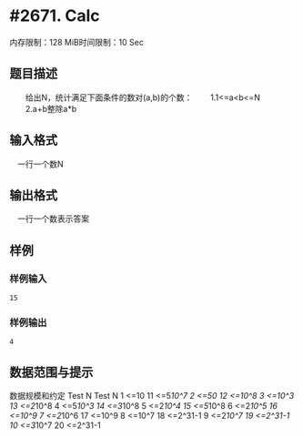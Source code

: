 # #2671. Calc

内存限制：128 MiB时间限制：10 Sec

## 题目描述

　　给出N，统计满足下面条件的数对(a,b)的个数：
　　1.1<=a<b<=N
　　2.a+b整除a*b

## 输入格式

　一行一个数N

## 输出格式

　一行一个数表示答案

## 样例

### 样例输入

    
    15
    
    

### 样例输出

    
    4
    
    
    

## 数据范围与提示

数据规模和约定
Test N Test N 
1 <=10 11 <=5*10^7 
2 <=50 12 <=10^8 
3 <=10^3 13 <=2*10^8 
4 <=5*10^3 14 <=3*10^8 
5 <=2*10^4 15 <=5*10^8 
6 <=2*10^5 16 <=10^9 
7 <=2*10^6 17 <=10^9 
8 <=10^7 18 <=2^31-1 
9 <=2*10^7 19 <=2^31-1 
10 <=3*10^7 20 <=2^31-1
